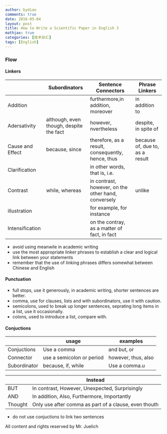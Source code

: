 ```yaml
---
author: bydiao
comments: true
date: 2016-05-04
layout: post
title: How to Write a Scientific Paper in English 3
mathjax: true
categories: [技术杂汇]
tags: [English]
---
```


### Flow


#### Linkers

||Subordinators|Sentence Connectors|Phrase Linkers|
|--|--|--|--|
|Addition||furthermore,in addition, moreover|in addition to|
|Adersativity|although, even though, despite the fact|however, nvertheless|despite, in spite of|
|Cause and Effect|because, since|therefore, as a result, consequently, hence, thus|because of, due to, as a result|
|Clarification||in other words, that is, i.e.||
|Contrast|while, whereas|in contrast, however, on the other hand, conversely|unlike|
|illustration||for example, for instance||
|Intensification||on the contray, as a matter of fact, in fact||

* avoid using meanwile in academic writing
* use the most appropriate linker phrases to establish a clear and logical link between your statements
* remember that the use of linking phrases differs somewhat between Chinese and English

#### Punctuation

* full stops, use it generously, in academic writing, shorter sentences are better.
* comma, use for clauses, lists and with subordinators, use it with caution.
* semicolons, used to break up longer sentences, seprating long items in a list, use it occasionally.
* colons, used to introduce a list, compare with.

#### Conjuctions
||usage|examples|
|---|---|---|
|Conjuctions|Use a comma|and but, or|
|Connector|use a semicolon or period|however, thus, also|
|Subordinator|because, if, while|Use a comma.u|



||Instead|
|---|---|
|BUT|In contrast, However, Unexpected, Surprisingly|
|AND|In addition, Also, Furthermore, Importantly|
|Thought|Only use after comma as part of a clause, even thouth |


* do not use conjuctions to link two sentences

All content and rights reserved by Mr. Juelich